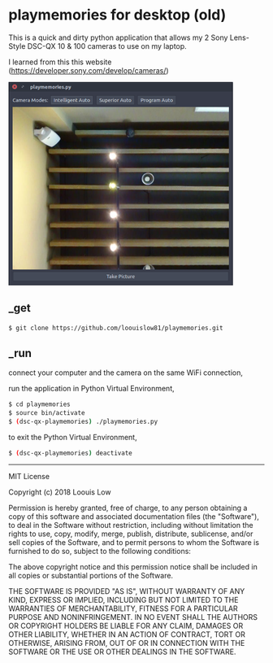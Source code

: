 # playmemories for desktop (old)

This is a quick and dirty python application that allows my 2 Sony Lens-Style DSC-QX 10 & 100 cameras to use on my laptop.

I learned from this this website (https://developer.sony.com/develop/cameras/)

<p align="left">
  <img src="Screenshot_1.png" height="400">
</p>

## _get

```bash
$ git clone https://github.com/loouislow81/playmemories.git
```

## _run

connect your computer and the camera on the same WiFi connection,

run the application in Python Virtual Environment,

```bash
$ cd playmemories
$ source bin/activate
$ (dsc-qx-playmemories) ./playmemories.py
```

to exit the Python Virtual Environment,

```bash
$ (dsc-qx-playmemories) deactivate
```
---

MIT License

Copyright (c) 2018 Loouis Low

Permission is hereby granted, free of charge, to any person obtaining a copy
of this software and associated documentation files (the "Software"), to deal
in the Software without restriction, including without limitation the rights
to use, copy, modify, merge, publish, distribute, sublicense, and/or sell
copies of the Software, and to permit persons to whom the Software is
furnished to do so, subject to the following conditions:

The above copyright notice and this permission notice shall be included in all
copies or substantial portions of the Software.

THE SOFTWARE IS PROVIDED "AS IS", WITHOUT WARRANTY OF ANY KIND, EXPRESS OR
IMPLIED, INCLUDING BUT NOT LIMITED TO THE WARRANTIES OF MERCHANTABILITY,
FITNESS FOR A PARTICULAR PURPOSE AND NONINFRINGEMENT. IN NO EVENT SHALL THE
AUTHORS OR COPYRIGHT HOLDERS BE LIABLE FOR ANY CLAIM, DAMAGES OR OTHER
LIABILITY, WHETHER IN AN ACTION OF CONTRACT, TORT OR OTHERWISE, ARISING FROM,
OUT OF OR IN CONNECTION WITH THE SOFTWARE OR THE USE OR OTHER DEALINGS IN THE
SOFTWARE.
